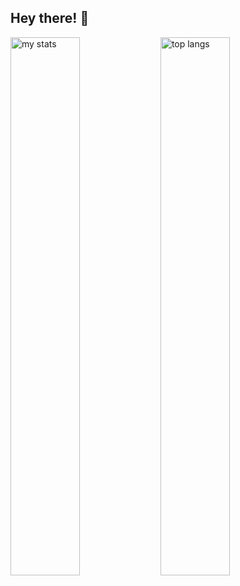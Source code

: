 ## Hey there! 👋

<img alt="my stats" align="left" width="47%" src="https://github-readme-stats.vercel.app/api?username=leopers&theme=merko"/>
<img alt="top langs" align="left" width="47%" src="https://github-readme-stats.vercel.app/api/top-langs/?username=leopers&layout=compact&theme=merko"/>
